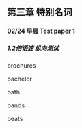 ## 第三章 特别名词

#### 02/24 早晨 Test paper 1 

##### 1.2倍语速 纵向测试

brochures

bachelor

bath

bands

beats
